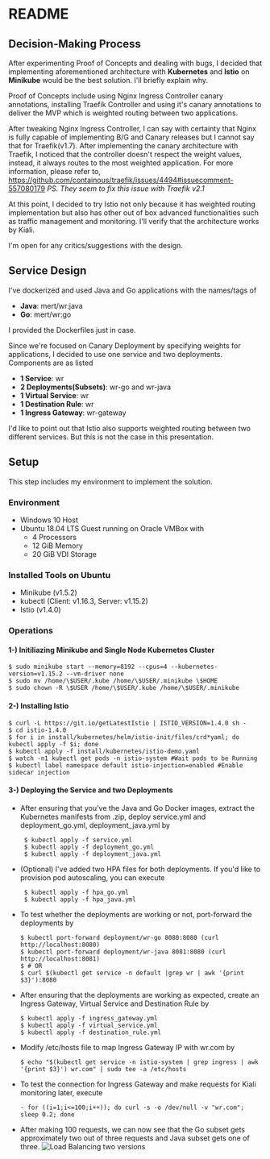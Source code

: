 

# README
## Decision-Making Process

After experimenting Proof of Concepts and dealing with bugs, I decided that implementing aforementioned architecture with **Kubernetes** and **Istio** on **Minikube** would be the best solution. I'll briefly explain why.

Proof of Concepts include using Nginx Ingress Controller canary annotations, installing Traefik Controller and using it's canary annotations to deliver the MVP which is weighted routing between two applications. 

After tweaking Nginx Ingress Controller, I can say with certainty that Nginx is fully capable of implementing B/G and Canary releases but I cannot say that for Traefik(v1.7). After implementing the canary architecture with Traefik, I noticed that the controller doesn't respect the weight values, instead, it always routes to the most weighted application. For more information, please refer to, https://github.com/containous/traefik/issues/4494#issuecomment-557080179
*PS. They seem to fix this issue with Traefik v2.1*

At this point, I decided to try Istio not only because it has weighted routing implementation but also has other out of box advanced functionalities such as traffic management and monitoring. I'll verify that the architecture works by Kiali.

I'm open for any critics/suggestions with the design. 

## Service Design
I've dockerized and used Java and Go applications with the names/tags of

- **Java**: mert/wr:java
- **Go**: mert/wr:go

I provided the Dockerfiles just in case.

Since we're focused on Canary Deployment by specifying weights for applications, I decided to use one service and two deployments. Components are as listed
- **1 Service**: wr
- **2 Deployments(Subsets)**: wr-go and wr-java
- **1 Virtual Service**: wr
- **1 Destination Rule**: wr
- **1 Ingress Gateway**: wr-gateway

I'd like to point out that Istio also supports weighted routing between two different services. But this is not the case in this presentation.
 
## Setup
This step includes my environment to implement the solution.
### Environment
- Windows 10 Host
- Ubuntu 18.04 LTS Guest running on Oracle VMBox with 
  - 4 Processors
  - 12 GiB Memory
  - 20 GiB VDI Storage
### Installed Tools on Ubuntu
- Minikube (v1.5.2)
- kubectl (Client: v1.16.3, Server: v1.15.2)
- Istio (v1.4.0)
### Operations
#### 1-) Initiliazing Minikube and Single Node Kubernetes Cluster

    $ sudo minikube start --memory=8192 --cpus=4 --kubernetes-version=v1.15.2 --vm-driver none
    $ sudo mv /home/\$USER/.kube /home/\$USER/.minikube \$HOME
    $ sudo chown -R \$USER /home/\$USER/.kube /home/\$USER/.minikube

#### 2-) Installing Istio

    $ curl -L https://git.io/getLatestIstio | ISTIO_VERSION=1.4.0 sh -
    $ cd istio-1.4.0
    $ for i in install/kubernetes/helm/istio-init/files/crd*yaml; do kubectl apply -f $i; done
    $ kubectl apply -f install/kubernetes/istio-demo.yaml
    $ watch -n1 kubectl get pods -n istio-system #Wait pods to be Running
    $ kubectl label namespace default istio-injection=enabled #Enable sidecar injection

#### 3-) Deploying the Service and two Deployments
- After ensuring that you've the Java and Go Docker images, extract the Kubernetes manifests from .zip, deploy service.yml and deployment_go.yml, deployment_java.yml by 

       $ kubectl apply -f service.yml
       $ kubectl apply -f deployment_go.yml
       $ kubectl apply -f deployment_java.yml
- (Optional) I've added two HPA files for both deployments. If you'd like to provision pod autoscaling, you can execute
 
       $ kubectl apply -f hpa_go.yml
       $ kubectl apply -f hpa_java.yml

 - To test whether the deployments are working or not, port-forward the deployments by

       $ kubectl port-forward deployment/wr-go 8080:8080 (curl http://localhost:8080)
       $ kubectl port-forward deployment/wr-java 8081:8080 (curl http://localhost:8081)
       $ # OR
       $ curl $(kubectl get service -n default |grep wr | awk '{print $3}'):8080

- After ensuring that the deployments are working as expected, create an Ingress Gateway, Virtual Service and Destination Rule by

      $ kubectl apply -f ingress_gateway.yml 
      $ kubectl apply -f virtual_service.yml 
      $ kubectl apply -f destination_rule.yml

- Modify /etc/hosts file to map Ingress Gateway IP with wr.com by

      $ echo "$(kubectl get service -n istio-system | grep ingress | awk '{print $3}') wr.com" | sudo tee -a /etc/hosts

- To test the connection for Ingress Gateway and make requests for Kiali monitoring later, execute

      - for ((i=1;i<=100;i++)); do curl -s -o /dev/null -v "wr.com"; sleep 0.2; done

- After making 100 requests, we can now see that the Go subset gets approximately two out of three requests and Java subset gets one of three.
![Load Balancing two versions](https://codeogre-photo.s3-eu-west-1.amazonaws.com/kiali.png) 
